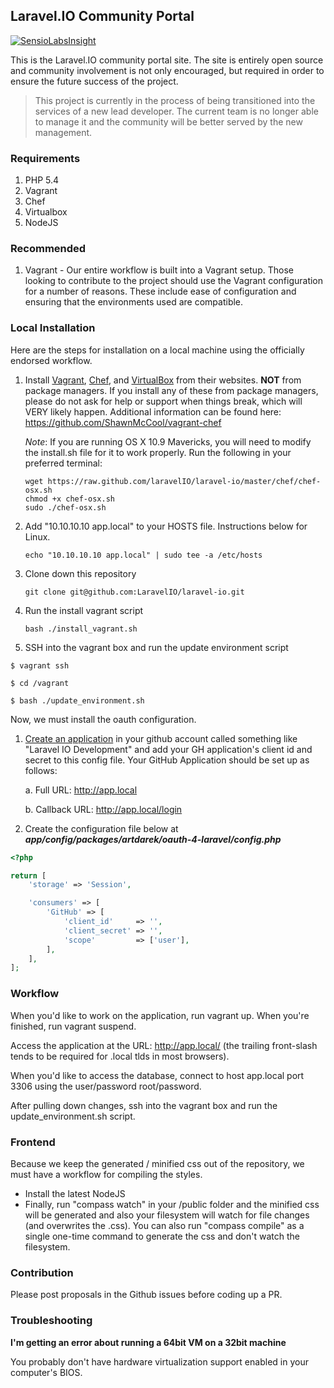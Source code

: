 ## Laravel.IO Community Portal

[![SensioLabsInsight](https://insight.sensiolabs.com/projects/50a7431f-66b0-4221-8837-7ccf1924031e/mini.png)](https://insight.sensiolabs.com/projects/50a7431f-66b0-4221-8837-7ccf1924031e)

This is the Laravel.IO community portal site. The site is entirely open source and community involvement is not only encouraged, but required in order to ensure the future success of the project.

> This project is currently in the process of being transitioned into the services of a new lead developer. The current team is no longer able to manage it and the community will be better served by the new management.

### Requirements

1. PHP 5.4
2. Vagrant
3. Chef
4. Virtualbox
5. NodeJS

### Recommended

1. Vagrant - Our entire workflow is built into a Vagrant setup. Those looking to
   contribute to the project should use the Vagrant configuration for a number
   of reasons. These include ease of configuration and ensuring that the
   environments used are compatible.

### Local Installation

Here are the steps for installation on a local machine using the officially endorsed workflow.

1. Install [Vagrant][1], [Chef][2], and [VirtualBox][3] from their websites. **NOT** from package managers. If you install any of these from package managers, please do not ask for help or support when things break, which will VERY likely happen. Additional information can be found here: https://github.com/ShawnMcCool/vagrant-chef

   _Note_: If you are running OS X 10.9 Mavericks, you will need to modify the install.sh file for it to work properly. Run the following in your preferred terminal:

   ```
   wget https://raw.github.com/laravelIO/laravel-io/master/chef/chef-osx.sh
   chmod +x chef-osx.sh
   sudo ./chef-osx.sh
   ```

2. Add "10.10.10.10 app.local" to your HOSTS file. Instructions below for Linux.
    ```
    echo "10.10.10.10 app.local" | sudo tee -a /etc/hosts
    ```
3. Clone down this repository
    ```
    git clone git@github.com:LaravelIO/laravel-io.git
    ```
4. Run the install vagrant script
    ```
    bash ./install_vagrant.sh
    ```
5. SSH into the vagrant box and run the update environment script

```
$ vagrant ssh

$ cd /vagrant

$ bash ./update_environment.sh
```

Now, we must install the oauth configuration.

1. [Create an application][4] in your github account called something like "Laravel IO Development" and add your GH application's client id and secret to this config file. Your GitHub Application should be set up as follows:

    a. Full URL: http://app.local

    b. Callback URL: http://app.local/login
2. Create the configuration file below at ***app/config/packages/artdarek/oauth-4-laravel/config.php***

```PHP
<?php

return [
    'storage' => 'Session',

    'consumers' => [
        'GitHub' => [
            'client_id'     => '',
            'client_secret' => '',
            'scope'         => ['user'],
        ],
    ],
];
```

### Workflow

When you'd like to work on the application, run vagrant up. When you're finished, run vagrant suspend.

Access the application at the URL: http://app.local/ (the trailing front-slash tends to be required for .local tlds in most browsers).

When you'd like to access the database, connect to host app.local port 3306 using the user/password root/password.

After pulling down changes, ssh into the vagrant box and run the update_environment.sh script.

### Frontend

Because we keep the generated / minified css out of the repository, we must have a workflow for compiling the styles.
* Install the latest NodeJS
* Finally, run "compass watch" in your /public folder and the minified css will be generated and also your filesystem will watch for file changes (and overwrites the .css). You can also run "compass compile" as a single one-time command to generate the css and don't watch the filesystem.

### Contribution

Please post proposals in the Github issues before coding up a PR.

### Troubleshooting

**I'm getting an error about running a 64bit VM on a 32bit machine**

You probably don't have hardware virtualization support enabled in your computer's BIOS.


  [1]: http://downloads.vagrantup.com/
  [2]: http://www.opscode.com/chef/install/
  [3]: https://www.virtualbox.org/wiki/Downloads
  [4]: https://github.com/settings/applications
